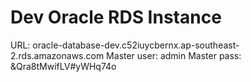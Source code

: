 Dev Oracle RDS Instance
=======================
URL: oracle-database-dev.c52iuycbernx.ap-southeast-2.rds.amazonaws.com
Master user: admin
Master pass: &Qra8tMwifLV#yWHq74o